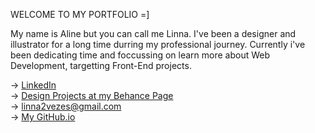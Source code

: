 WELCOME TO MY PORTFOLIO =]

My name is Aline but you can call me Linna.
I've been a designer and illustrator for a long time durring my professional journey.
Currently i've been dedicating time and foccussing on learn more about Web Development, targetting Front-End projects.

-> <a href="https://www.linkedin.com/in/linna2vezes">LinkedIn</a> </br>
->  <a href="https://www.behance.net/linna2vezes"> Design Projects at my Behance Page </a></br>
->  <a mailto="https://www.behance.net/linna2vezes">linna2vezes@gmail.com </a></br>
-> <a href="https://linna2vezes.github.io/"> My GitHub.io </a>
